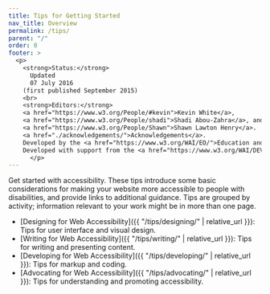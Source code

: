 ```yaml
---
title: Tips for Getting Started
nav_title: Overview
permalink: /tips/
parent: "/"
order: 0
footer: >
  <p>
    <strong>Status:</strong>
      Updated
      07 July 2016
    (first published September 2015)
    <br>
    <strong>Editors:</strong>
    <a href="https://www.w3.org/People/#kevin">Kevin White</a>,
    <a href="https://www.w3.org/People/shadi">Shadi Abou-Zahra</a>, and
    <a href="https://www.w3.org/People/Shawn">Shawn Lawton Henry</a>.
    <a href="./acknowledgements/">Acknowledgements</a>.
    Developed by the <a href="https://www.w3.org/WAI/EO/">Education and Outreach Working Group (EOWG)</a>.
    Developed with support from the <a href="https://www.w3.org/WAI/DEV/">WAI-DEV project</a>, co-funded by the European Commission <abbr title="Information Society Technologies">IST</abbr> Programme.
      </p>
---
```


Get started with accessibility. These tips introduce some basic considerations for making your website more accessible to people with disabilities, and provide links to additional guidance. Tips are grouped by activity; information relevant to your work might be in more than one page.

* [<span>Designing</span> for Web Accessibility]({{ "/tips/designing/" | relative_url }})<span class="">: </span>Tips for user interface and visual design.
* [<span>Writing</span> for Web Accessibility]({{ "/tips/writing/" | relative_url }})<span class="">: </span>Tips for writing and presenting content.
* [<span>Developing</span> for Web Accessibility]({{ "/tips/developing/" | relative_url }})<span class="">: </span>Tips for markup and coding.
* [<span>Advocating</span> for Web Accessibility]({{ "/tips/advocating/" | relative_url }})<span class="">: </span>Tips for understanding and promoting accessibility.